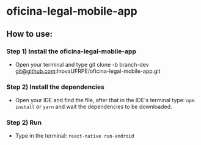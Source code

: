 # oficina-legal-mobile-app

## How to use:

### Step 1) Install the oficina-legal-mobile-app

- Open your terminal and type git clone -b branch-dev git@github.com:InovaUFRPE/oficina-legal-mobile-app.git

### Step 2) Install the dependencies

- Open your IDE and find the file, after that in the IDE's terminal type:
                            ```npm install``` 
                                    or 
                              ```yarn```
              and wait the dependencies to be downloaded.

### Step 2) Run

- Type in the terminal:
                           ```react-native run-android```
